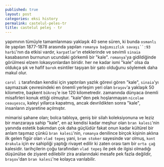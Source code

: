```yaml
---
published: true
layout: post
categories: eksi history
permalink: castelul-peles-tr
title: castelul peleş - tr
---
```

yapımının tümüyle tamamlanması yaklaşık 40 sene süren, ki bunda `osmanlı` ile yapılan 1877-1878 arasında yapılan `romanya bağımsızlık savaşı``:93 harbi`'nın da etkisi vardır, `karpatlar`'ın eteklerinde ve sevimli `sinaia` kasabasının burnunun ucundaki görkemli bir "kale". `romanya`'ya gidildiğinde görülmesi elzem lokasyonlardan biridir. her ne kadar ismi "kale" olsa da oldukça şık ve hafif `barok` esintiler taşıyan bir şato olduğunu söylemek daha makul olur.

`carol i` tarafından kendisi için yaptırılan yazlık görevi gören "kale", `sinaia`'yı saymazsak çevresindeki en önemli yerleşim yeri olan `braşov`'a yaklaşık 50 kilometre, başkent `bükreş`'e ise 120 kilometredir. zamanında dünyaca önemli misafirleri konuk ettiği olmuştur. "kale"den pek hoşlanmayan `nicolae ceauşescu`, kaleyi yıllarca kapatmış, ancak devrildikten sonra "kale", insanların ziyaretine açılmıştır.

mimarisi şahane olan; bolca tabloya, geniş bir silah koleksiyonuna ve leziz bir manzaraya sahip "kale", en az kendisi kadar meşhur olan `bran kalesi`'nin yanında estetik bakımdan çok daha güçlüdür fakat onun kadar kültürel bir anlam taşımaz çünkü `bran kalesi`'nin, `romanya` denilince birçok kişinin aklına ilk gelen figür olan `vlad tepeş` yani, `bram stoker` sayesinde var olmuş, `kont drakula` için ev sahipliği yaptığı rivayet edilir ki zaten orası tam bir `orta çağ` kalesidir. tarihçilerin çoğu tarafından `vlad tepeş` ile pek de ilgisi olmadığı düşünülse de ziyaret edilebilir zira aralarındaki mesafe pek fazla değildir, `braşov`'dan `bran kalesi`'ne kolayca varılabilir.

